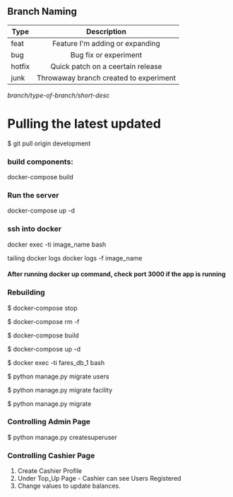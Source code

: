 
## Branch Naming

| Type        | Description           |
| ------------- |:-------------:|
| feat      | Feature I'm adding or expanding |
| bug      | Bug fix or experiment      |
| hotfix | Quick patch on a ceertain release      |
| junk | Throwaway branch created to experiment      |

*branch/type-of-branch/short-desc*

# Pulling the latest updated
$ git pull origin development

### build components:
docker-compose build

### Run the server
docker-compose up -d

### ssh into docker
docker exec -ti image_name bash

tailing docker logs docker logs -f image_name

#### After running docker up command, check port 3000 if the app is running

### Rebuilding
$ docker-compose stop

$ docker-compose rm -f

$ docker-compose build

$ docker-compose up -d

$ docker exec -ti fares_db_1 bash

$ python manage.py migrate users

$ python manage.py migrate facility

$ python manage.py migrate

### Controlling Admin Page

$ python manage.py createsuperuser

### Controlling Cashier Page

1. Create Cashier Profile
2. Under Top_Up Page - Cashier can see Users Registered
3. Change values to update balances.

